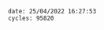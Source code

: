 

                date: 25/04/2022 16:27:53
                cycles: 95820

                         